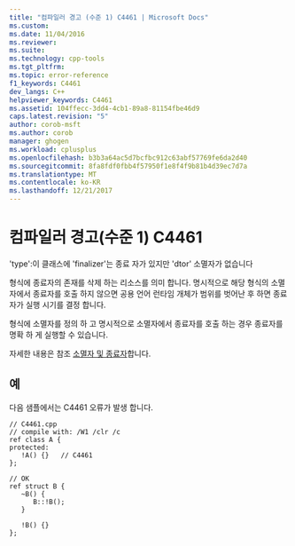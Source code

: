 ```yaml
---
title: "컴파일러 경고 (수준 1) C4461 | Microsoft Docs"
ms.custom: 
ms.date: 11/04/2016
ms.reviewer: 
ms.suite: 
ms.technology: cpp-tools
ms.tgt_pltfrm: 
ms.topic: error-reference
f1_keywords: C4461
dev_langs: C++
helpviewer_keywords: C4461
ms.assetid: 104ffecc-3dd4-4cb1-89a8-81154fbe46d9
caps.latest.revision: "5"
author: corob-msft
ms.author: corob
manager: ghogen
ms.workload: cplusplus
ms.openlocfilehash: b3b3a64ac5d7bcfbc912c63abf57769fe6da2d40
ms.sourcegitcommit: 8fa8fdf0fbb4f57950f1e8f4f9b81b4d39ec7d7a
ms.translationtype: MT
ms.contentlocale: ko-KR
ms.lasthandoff: 12/21/2017
---
```

# <a name="compiler-warning-level-1-c4461"></a>컴파일러 경고(수준 1) C4461
'type':이 클래스에 'finalizer'는 종료 자가 있지만 'dtor' 소멸자가 없습니다  
  
 형식에 종료자의 존재를 삭제 하는 리소스를 의미 합니다. 명시적으로 해당 형식의 소멸자에서 종료자를 호출 하지 않으면 공용 언어 런타임 개체가 범위를 벗어난 후 하면 종료 자가 실행 시기를 결정 합니다.  
  
 형식에 소멸자를 정의 하 고 명시적으로 소멸자에서 종료자를 호출 하는 경우 종료자를 명확 하 게 실행할 수 있습니다.  
  
 자세한 내용은 참조 [소멸자 및 종료자](../../dotnet/how-to-define-and-consume-classes-and-structs-cpp-cli.md#BKMK_Destructors_and_finalizers)합니다.  
  
## <a name="example"></a>예  
 다음 샘플에서는 C4461 오류가 발생 합니다.  
  
```  
// C4461.cpp  
// compile with: /W1 /clr /c  
ref class A {  
protected:  
   !A() {}   // C4461  
};  
  
// OK  
ref struct B {  
   ~B() {  
      B::!B();  
   }  
  
   !B() {}  
};  
```